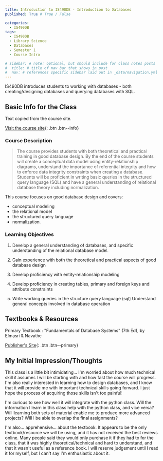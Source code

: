 ```yaml
---
title: Introduction to IS490DB - Introduction to Databases
published: True # True / False

categories:
  - IS490DB
tags:
  - IS490DB
  - Library Science
  - Databases
  - Semester 1
  - Course Intro

# sidebar: # note: optional, but should include for class notes posts
#  title: # title of nav bar that shows in post
#  nav: # references specific sidebar laid out in _data/navigation.yml
---
```

IS490DB introduces students to working with databases - both creating/designing databases and querying databases with SQL.

## Basic Info for the Class

Text copied from the course site.

[Visit the course site](#https://courses.ischool.illinois.edu/course/view.php?id=3415){: .btn .btn--info}

### Course Description

> The course provides students with both theoretical and practical training in good database design. By the end of the course students will create a conceptual data model using entity-relationship diagrams, understand the importance of referential integrity and how to enforce data integrity constraints when creating a database. Students will be proficient in writing basic queries in the structured query language (SQL) and have a general understanding of relational database theory including normalization.

This course focuses on good database design and covers:
  * conceptual modeling
  * the relational model
  * the structured query language
  * normalization.

### Learning Objectives

1. Develop a general understanding of databases, and specific understanding of the relational database model.

2. Gain experience with both the theoretical and practical aspects of good database design

3. Develop proficiency with entity-relationship modeling

4. Develop proficiency in creating tables, primary and foreign keys and attribute constraints

5. Write working queries in the structure query language (sql)
Understand general concepts involved in database operation

## Textbooks & Resources

Primary Textbook
:     "Fundamentals of Database Systems" (7th Ed), by Elmasri & Navathe

[Publisher's Site](#https://www.pearson.com/us/higher-education/program/Elmasri-Fundamentals-of-Database-Systems-7th-Edition/PGM189052.html){: .btn .btn--primary}

## My Initial Impression/Thoughts

This class is a little bit intimidating... I'm worried about how much technical skill it assumes I will be starting with and how fast the course will progress. I'm also really interested in learning how to design databases, and I know that it will provide me with important technical skills going forward. I just hope the process of acquiring those skills isn't too painful!

I'm curious to see how well it will integrate with the python class. Will the information I learn in this class help with the python class, and vice versa? Will learning both sets of material enable me to produce more advanced projects? Will I be able to overlap the final assignments?

I'm also... apprehensive... about the textbook. It appears to be the only textbook/resource we will be using, and it has not received the best reviews online. Many people said they would only purchase it if they had to for the class, that it was highly theoretical/technical and hard to understand, and that it wasn't useful as a reference book. I will reserve judgement until I read it for myself, but I can't say I'm enthusiastic about it.
